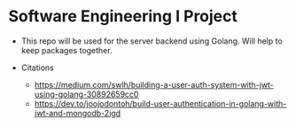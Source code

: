 # Software Engineering I Project

* This repo will be used for the server backend using Golang. Will help to keep packages together.

* Citations
    * https://medium.com/swlh/building-a-user-auth-system-with-jwt-using-golang-30892659cc0
    * https://dev.to/joojodontoh/build-user-authentication-in-golang-with-jwt-and-mongodb-2igd